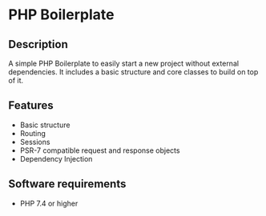 # PHP Boilerplate

## Description

A simple PHP Boilerplate to easily start a new project without external dependencies. It includes a basic structure and core classes to build on top of it.

## Features

- Basic structure
- Routing
- Sessions
- PSR-7 compatible request and response objects
- Dependency Injection

## Software requirements

- PHP 7.4 or higher